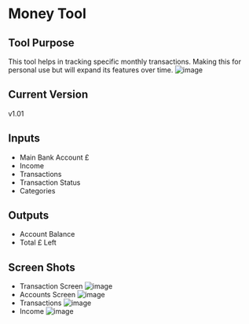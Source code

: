 # Money Tool

## Tool Purpose
This tool helps in tracking specific monthly transactions. Making this for personal use but will expand its features over time.
![image](https://user-images.githubusercontent.com/26851101/126877641-1d1ed933-0bc8-44ac-9f0c-08547691f2cd.png)

## Current Version
v1.01

## Inputs
- Main Bank Account £
- Income
- Transactions
- Transaction Status
- Categories

## Outputs
- Account Balance
- Total £ Left

## Screen Shots
- Transaction Screen
![image](https://user-images.githubusercontent.com/26851101/126877735-819db73b-2367-4a27-b170-e2fa582338c0.png)
- Accounts Screen
![image](https://user-images.githubusercontent.com/26851101/126877756-5a1b43be-09db-44ef-b410-97c0133cdb2f.png)
- Transactions
![image](https://user-images.githubusercontent.com/26851101/126877764-0336184c-5457-4d16-9efb-cb8f31b28a57.png)
- Income
![image](https://user-images.githubusercontent.com/26851101/126877774-2df9588e-b9b0-4737-ac17-89d1a3ea5577.png)


